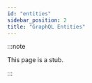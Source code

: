 ```yaml
---
id: "entities"
sidebar_position: 2
title: "GraphQL Entities"
---
```


:::note

This page is a stub.

:::
